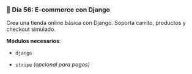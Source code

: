### 🛒 Día 56: E-commerce con Django

Crea una tienda online básica con Django. Soporta carrito, productos y checkout simulado.

**Módulos necesarios**:

- `django`
    
- `stripe` _(opcional para pagos)_